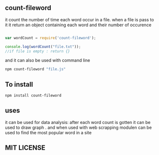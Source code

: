 ## count-fileword

it count the number of time each word occur in a file. when a file is pass to it it return an object containing each word and their number of occurence

```javascript

var wordCount = require('count-fileword');

console.log(wordCount("file.txt"));
//if file is empty : return {}
```
and it can also be used with command line

```bash
npm count-fileword "file.js"
```

## To install

```bash
npm install count-fileword

```
## uses

it can be used for data analysis: after each word count is gotten it can be used to draw graph . and when used with web scrapping modulen can be used to find the most popular word in a site

## MIT LICENSE

